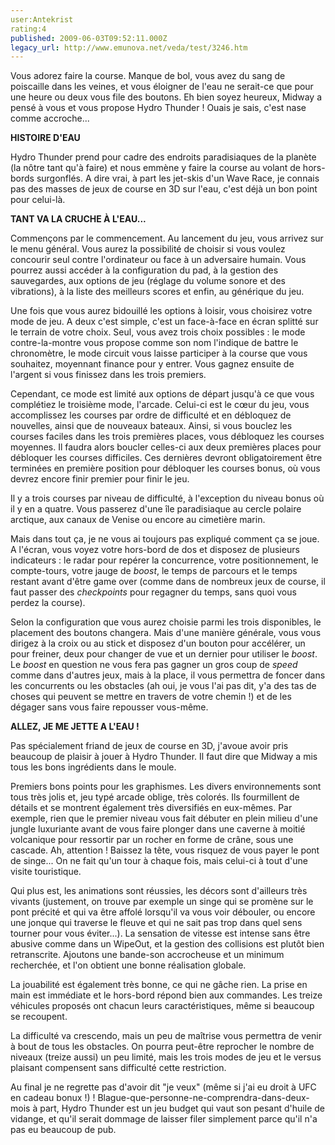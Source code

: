 ```yaml
---
user:Antekrist
rating:4
published: 2009-06-03T09:52:11.000Z
legacy_url: http://www.emunova.net/veda/test/3246.htm
---
```

Vous adorez faire la course. Manque de bol, vous avez du sang de poiscaille dans les veines, et vous éloigner de l'eau ne serait-ce que pour une heure ou deux vous file des boutons. Eh bien soyez heureux, Midway a pensé à vous et vous propose Hydro Thunder ! Ouais je sais, c'est nase comme accroche...  

  

**HISTOIRE D'EAU**  

Hydro Thunder prend pour cadre des endroits paradisiaques de la planète (la nôtre tant qu'à faire) et nous emmène y faire la course au volant de hors-bords surgonflés. A dire vrai, à part les jet-skis d'un Wave Race, je connais pas des masses de jeux de course en 3D sur l'eau, c'est déjà un bon point pour celui-là.  

  

**TANT VA LA CRUCHE À L'EAU...**  

Commençons par le commencement. Au lancement du jeu, vous arrivez sur le menu général. Vous aurez la possibilité de choisir si vous voulez concourir seul contre l'ordinateur ou face à un adversaire humain. Vous pourrez aussi accéder à la configuration du pad, à la gestion des sauvegardes, aux options de jeu (réglage du volume sonore et des vibrations), à la liste des meilleurs scores et enfin, au générique du jeu.  

Une fois que vous aurez bidouillé les options à loisir, vous choisirez votre mode de jeu. A deux c'est simple, c'est un face-à-face en écran splitté sur le terrain de votre choix. Seul, vous avez trois choix possibles : le mode contre-la-montre vous propose comme son nom l'indique de battre le chronomètre, le mode circuit vous laisse participer à la course que vous souhaitez, moyennant finance pour y entrer. Vous gagnez ensuite de l'argent si vous finissez dans les trois premiers.  

Cependant, ce mode est limité aux options de départ jusqu'à ce que vous complétiez le troisième mode, l'arcade. Celui-ci est le cœur du jeu, vous accomplissez les courses par ordre de difficulté et en débloquez de nouvelles, ainsi que de nouveaux bateaux. Ainsi, si vous bouclez les courses faciles dans les trois premières places, vous débloquez les courses moyennes. Il faudra alors boucler celles-ci aux deux premières places pour débloquer les courses difficiles. Ces dernières devront obligatoirement être terminées en première position pour débloquer les courses bonus, où vous devrez encore finir premier pour finir le jeu.  

Il y a trois courses par niveau de difficulté, à l'exception du niveau bonus où il y en a quatre. Vous passerez d'une île paradisiaque au cercle polaire arctique, aux canaux de Venise ou encore au cimetière marin.  

Mais dans tout ça, je ne vous ai toujours pas expliqué comment ça se joue. A l'écran, vous voyez votre hors-bord de dos et disposez de plusieurs indicateurs : le radar pour repérer la concurrence, votre positionnement, le compte-tours, votre jauge de _boost_, le temps de parcours et le temps restant avant d'être game over (comme dans de nombreux jeux de course, il faut passer des _checkpoints_ pour regagner du temps, sans quoi vous perdez la course).  

Selon la configuration que vous aurez choisie parmi les trois disponibles, le placement des boutons changera. Mais d'une manière générale, vous vous dirigez à la croix ou au stick et disposez d'un bouton pour accélérer, un pour freiner, deux pour changer de vue et un dernier pour utiliser le _boost_. Le _boost_ en question ne vous fera pas gagner un gros coup de _speed_ comme dans d'autres jeux, mais à la place, il vous permettra de foncer dans les concurrents ou les obstacles (ah oui, je vous l'ai pas dit, y'a des tas de choses qui peuvent se mettre en travers de votre chemin !) et de les dégager sans vous faire repousser vous-même.  

  

**ALLEZ, JE ME JETTE A L'EAU !**  

Pas spécialement friand de jeux de course en 3D, j'avoue avoir pris beaucoup de plaisir à jouer à Hydro Thunder. Il faut dire que Midway a mis tous les bons ingrédients dans le moule.  

Premiers bons points pour les graphismes. Les divers environnements sont tous très jolis et, jeu typé arcade oblige, très colorés. Ils fourmillent de détails et se montrent également très diversifiés en eux-mêmes. Par exemple, rien que le premier niveau vous fait débuter en plein milieu d'une jungle luxuriante avant de vous faire plonger dans une caverne à moitié volcanique pour ressortir par un rocher en forme de crâne, sous une cascade. Ah, attention ! Baissez la tête, vous risquez de vous payer le pont de singe... On ne fait qu'un tour à chaque fois, mais celui-ci à tout d'une visite touristique.  

Qui plus est, les animations sont réussies, les décors sont d'ailleurs très vivants (justement, on trouve par exemple un singe qui se promène sur le pont précité et qui va être affolé lorsqu'il va vous voir débouler, ou encore une jonque qui traverse le fleuve et qui ne sait pas trop dans quel sens tourner pour vous éviter...). La sensation de vitesse est intense sans être abusive comme dans un WipeOut, et la gestion des collisions est plutôt bien retranscrite. Ajoutons une bande-son accrocheuse et un minimum recherchée, et l'on obtient une bonne réalisation globale.  

La jouabilité est également très bonne, ce qui ne gâche rien. La prise en main est immédiate et le hors-bord répond bien aux commandes. Les treize véhicules proposés ont chacun leurs caractéristiques, même si beaucoup se recoupent.  

La difficulté va crescendo, mais un peu de maîtrise vous permettra de venir à bout de tous les obstacles. On pourra peut-être reprocher le nombre de niveaux (treize aussi) un peu limité, mais les trois modes de jeu et le versus plaisant compensent sans difficulté cette restriction.  

Au final je ne regrette pas d'avoir dit "je veux" (même si j'ai eu droit à UFC en cadeau bonux !) ! Blague-que-personne-ne-comprendra-dans-deux-mois à part, Hydro Thunder est un jeu budget qui vaut son pesant d'huile de vidange, et qu'il serait dommage de laisser filer simplement parce qu'il n'a pas eu beaucoup de pub.